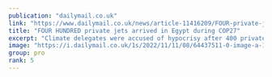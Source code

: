 ```yaml
---
publication: "dailymail.co.uk"
link: "https://www.dailymail.co.uk/news/article-11416209/FOUR-private-jets-arrived-Egypt-COP27-climate-delegates-accused-hypocrisy.html"
title: "FOUR HUNDRED private jets arrived in Egypt during COP27"
excerpt: "Climate delegates were accused of hypocrisy after 400 private jets arrived in Egypt for COP27."
image: "https://i.dailymail.co.uk/1s/2022/11/11/08/64437511-0-image-a-10_1668155196566.jpg"
group: pro
rank: 5
---
```

